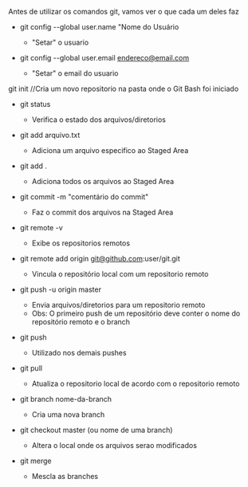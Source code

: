 Antes de utilizar os comandos git, vamos ver o que cada um deles faz



* git config --global user.name "Nome do Usuário
  * "Setar" o usuario

* git config --global user.email	endereco@email.com
  * "Setar" o email do usuario

git init
  //Cria um novo repositorio na pasta onde o Git Bash foi iniciado

* git status
  * Verifica o estado dos arquivos/diretorios

* git add	arqu⁭ivo.txt
  * Adiciona um arquivo especifico ao Staged Area

* git add .
  * Adiciona todos os arquivos ao Staged Area

* git commit -m "comentário do commit"
  * Faz o commit dos arquivos na Staged Area

* git remote -v
  * Exibe os repositorios remotos

* git remote add origin git@github.com:user/git.git
  * Vincula o repositório local com um repositorio remoto

* git push -u origin master
  * Envia arquivos/diretorios para um repositorio remoto
  * Obs: O primeiro push de um repositório deve conter o nome
do repositório remoto e o branch

* git push
  * Utilizado nos demais pushes

* git pull
  * Atualiza o repositorio local de acordo com o repositorio remoto

* git branch nome-da-branch 
  * Cria uma nova branch

* git checkout master (ou nome de uma branch)
  * Altera o local onde os arquivos serao modificados

* git merge
  * Mescla as branches
